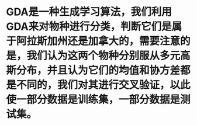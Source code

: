 # GDA是一种生成学习算法，我们利用GDA来对物种进行分类，判断它们是属于阿拉斯加州还是加拿大的，需要注意的是，我们认为这两个物种分别服从多元高斯分布，并且认为它们的均值和协方差都是不同的，我们对其进行交叉验证，以此使一部分数据是训练集，一部分数据是测试集。
